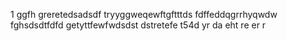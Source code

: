 1
ggfh
greretedsadsdf
tryyggweqewftgftttds
fdffeddqgrrhyqwdw
fghsdsdtfdfd
getyttfewfwdsdst
dstretefe
t54d
yr
da
eht
re
er
r
